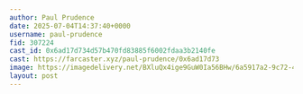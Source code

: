 ```yaml
---
author: Paul Prudence
date: 2025-07-04T14:37:40+0000
username: paul-prudence
fid: 307224
cast_id: 0x6ad17d734d57b470fd83885f6002fdaa3b2140fe
cast: https://farcaster.xyz/paul-prudence/0x6ad17d73
image: https://imagedelivery.net/BXluQx4ige9GuW0Ia56BHw/6a5917a2-9c72-4b69-f09f-f00164a57900/original
layout: post
---
```

  

<img src='https://imagedelivery.net/BXluQx4ige9GuW0Ia56BHw/6a5917a2-9c72-4b69-f09f-f00164a57900/original' alt='' referrerpolicy='no-referrer'/>